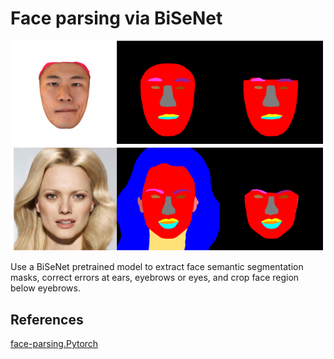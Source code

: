 # Face parsing via BiSeNet
![semantic mask](./imgs/parsing.png "semantic segmentation masks")  


Use a BiSeNet pretrained model to extract face semantic segmentation masks, correct errors at ears, eyebrows or eyes, and crop face region below eyebrows.

## References
[face-parsing.Pytorch](https://github.com/zllrunning/face-parsing.PyTorch)
